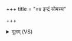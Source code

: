 +++
title = "०४ इन्द्रं सोमस्य"

+++
<details><summary>मूलम् (VS)</summary>

इन्द्रं॒ सोम॑स्य पी॒तये॒ स्तोमै॑रि॒ह ह॑वामहे।  
उ॒क्थेभिः॑ कु॒विदा॒गम॑त् ॥
</details>